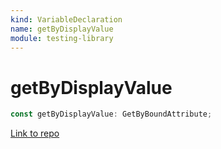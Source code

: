 ```yaml
---
kind: VariableDeclaration
name: getByDisplayValue
module: testing-library
---
```


# getByDisplayValue

```ts
const getByDisplayValue: GetByBoundAttribute;
```

[Link to repo](https://github.com/testing-library/angular-testing-library/blob/master/node_modules/@testing-library/dom/types/queries.d.ts#L122-L122)
